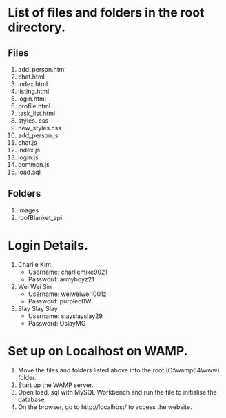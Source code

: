# List of files and folders in the root directory. 

## Files
1. add_person.html
2. chat.html
3. index.html
4. listing.html
5. login.html
6. profile.html
7. task_list.html
8. styles. css
9. new_styles.css
10. add_person.js
11. chat.js
12. index.js
13. login.js
14. common.js
15. load.sql

## Folders
1. images
2. roofBlanket_api


# Login Details. 
1. Charlie Kim
   - Username: charliemike9021
   - Password: armyboyz21
2. Wei Wei Sin
   - Username: weiweiwei1001z
   - Password: purplec0W
3. Slay Slay Slay
   - Username: slayslayslay29
   - Password: OslayMG


# Set up on Localhost on WAMP. 
1. Move the files and folders listed above into the root (C:\wamp64\www) folder. 
2. Start up the WAMP server. 
3. Open load. sql with MySQL Workbench and run the file to initialise the database. 
4. On the browser, go to http://localhost/ to access the website. 
